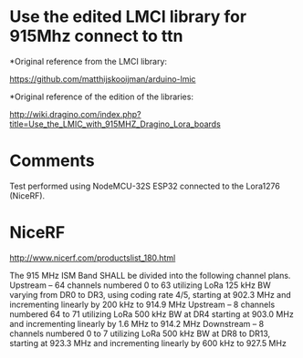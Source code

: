 Use the edited LMCI library for 915Mhz connect to ttn
=====================================================

*Original reference from the LMCI library:

https://github.com/matthijskooijman/arduino-lmic

*Original reference of the edition of the libraries:

http://wiki.dragino.com/index.php?title=Use_the_LMIC_with_915MHZ_Dragino_Lora_boards


Comments
========

Test performed using NodeMCU-32S ESP32 connected to the Lora1276 (NiceRF).

NiceRF
======

http://www.nicerf.com/productslist_180.html

The 915 MHz ISM Band SHALL be divided into the following channel plans.
Upstream – 64 channels numbered 0 to 63 utilizing LoRa 125 kHz BW varying from
DR0 to DR3, using coding rate 4/5, starting at 902.3 MHz and incrementing linearly
by 200 kHz to 914.9 MHz
Upstream – 8 channels numbered 64 to 71 utilizing LoRa 500 kHz BW at DR4
starting at 903.0 MHz and incrementing linearly by 1.6 MHz to 914.2 MHz
Downstream – 8 channels numbered 0 to 7 utilizing LoRa 500 kHz BW at DR8 to
DR13, starting at 923.3 MHz and incrementing linearly by 600 kHz to 927.5 MHz
